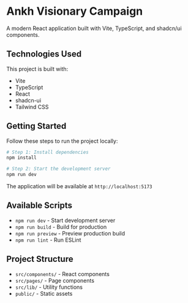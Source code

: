 # Ankh Visionary Campaign

A modern React application built with Vite, TypeScript, and shadcn/ui components.

## Technologies Used

This project is built with:

- Vite
- TypeScript
- React
- shadcn-ui
- Tailwind CSS

## Getting Started

Follow these steps to run the project locally:

```sh
# Step 1: Install dependencies
npm install

# Step 2: Start the development server
npm run dev
```

The application will be available at `http://localhost:5173`

## Available Scripts

- `npm run dev` - Start development server
- `npm run build` - Build for production
- `npm run preview` - Preview production build
- `npm run lint` - Run ESLint

## Project Structure

- `src/components/` - React components
- `src/pages/` - Page components
- `src/lib/` - Utility functions
- `public/` - Static assets